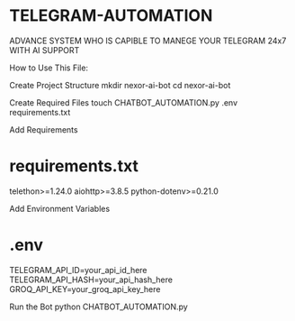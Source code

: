 # TELEGRAM-AUTOMATION
ADVANCE SYSTEM WHO IS CAPIBLE TO MANEGE YOUR TELEGRAM 24x7 WITH AI SUPPORT


How to Use This File:

Create Project Structure
mkdir nexor-ai-bot
cd nexor-ai-bot

Create Required Files
touch CHATBOT_AUTOMATION.py .env requirements.txt

Add Requirements
# requirements.txt
telethon>=1.24.0
aiohttp>=3.8.5
python-dotenv>=0.21.0

Add Environment Variables
# .env
TELEGRAM_API_ID=your_api_id_here
TELEGRAM_API_HASH=your_api_hash_here
GROQ_API_KEY=your_groq_api_key_here

Run the Bot
python CHATBOT_AUTOMATION.py
